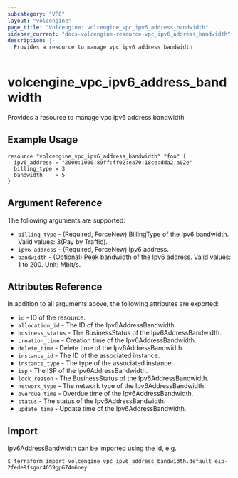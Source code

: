 ```yaml
---
subcategory: "VPC"
layout: "volcengine"
page_title: "Volcengine: volcengine_vpc_ipv6_address_bandwidth"
sidebar_current: "docs-volcengine-resource-vpc_ipv6_address_bandwidth"
description: |-
  Provides a resource to manage vpc ipv6 address bandwidth
---
```

# volcengine_vpc_ipv6_address_bandwidth
Provides a resource to manage vpc ipv6 address bandwidth
## Example Usage
```hcl
resource "volcengine_vpc_ipv6_address_bandwidth" "foo" {
  ipv6_address = "2000:1000:89ff:ff02:ea70:18ce:dda2:a02e"
  billing_type = 3
  bandwidth    = 5
}
```
## Argument Reference
The following arguments are supported:
* `billing_type` - (Required, ForceNew) BillingType of the Ipv6 bandwidth. Valid values: 3(Pay by Traffic).
* `ipv6_address` - (Required, ForceNew) Ipv6 address.
* `bandwidth` - (Optional) Peek bandwidth of the Ipv6 address. Valid values: 1 to 200. Unit: Mbit/s.

## Attributes Reference
In addition to all arguments above, the following attributes are exported:
* `id` - ID of the resource.
* `allocation_id` - The ID of the Ipv6AddressBandwidth.
* `business_status` - The BusinessStatus of the Ipv6AddressBandwidth.
* `creation_time` - Creation time of the Ipv6AddressBandwidth.
* `delete_time` - Delete time of the Ipv6AddressBandwidth.
* `instance_id` - The ID of the associated instance.
* `instance_type` - The type of the associated instance.
* `isp` - The ISP of the Ipv6AddressBandwidth.
* `lock_reason` - The BusinessStatus of the Ipv6AddressBandwidth.
* `network_type` - The network type of the Ipv6AddressBandwidth.
* `overdue_time` - Overdue time of the Ipv6AddressBandwidth.
* `status` - The status of the Ipv6AddressBandwidth.
* `update_time` - Update time of the Ipv6AddressBandwidth.


## Import
Ipv6AddressBandwidth can be imported using the id, e.g.
```
$ terraform import volcengine_vpc_ipv6_address_bandwidth.default eip-2fede9fsgnr4059gp674m6ney
```

